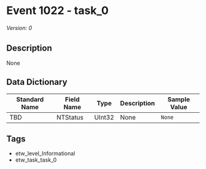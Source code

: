 # Event 1022 - task_0
###### Version: 0

## Description
None

## Data Dictionary
|Standard Name|Field Name|Type|Description|Sample Value|
|---|---|---|---|---|
|TBD|NTStatus|UInt32|None|`None`|

## Tags
* etw_level_Informational
* etw_task_task_0